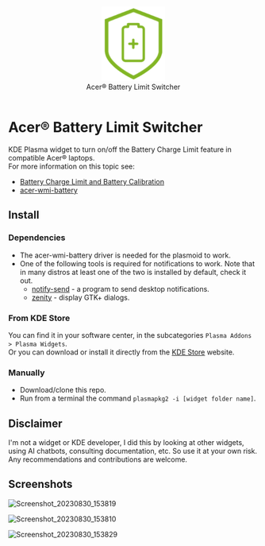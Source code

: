 <div align="center">
<picture>
  <source media="(prefers-color-scheme: dark)" srcset="logo.png">
  <img alt="Logo" src="logo.png" height="150px">
</picture>
<br>
Acer® Battery Limit Switcher
</div>
<br>

# Acer® Battery Limit Switcher
KDE Plasma widget to turn on/off the Battery Charge Limit feature in compatible Acer® laptops.  
For more information on this topic see: 
- [Battery Charge Limit and Battery Calibration](https://community.acer.com/en/kb/articles/140-calibrate-your-battery-using-acer-care-center)
- [acer-wmi-battery](https://github.com/frederik-h/acer-wmi-battery)

## Install

### Dependencies
- The acer-wmi-battery driver is needed for the plasmoid to work.
- One of the following tools is required for notifications to work. Note that in many distros at least one of the two is installed by default, check it out.
  - [notify-send](https://www.commandlinux.com/man-page/man1/notify-send.1.html) - a program to send desktop notifications.
  - [zenity](https://www.commandlinux.com/man-page/man1/zenity.1.html) - display GTK+ dialogs.

### From KDE Store
You can find it in your software center, in the subcategories `Plasma Addons > Plasma Widgets`.  
Or you can download or install it directly from the [KDE Store](https://store.kde.org/p/2079000/) website.

### Manually
- Download/clone this repo.
- Run from a terminal the command `plasmapkg2 -i [widget folder name]`.

## Disclaimer
I'm not a widget or KDE developer, I did this by looking at other widgets, using AI chatbots, consulting documentation, etc. So use it at your own risk.
Any recommendations and contributions are welcome.

## Screenshots

![Screenshot_20230830_153819](https://github.com/enielrodriguez/acer-battery-limit-switcher/assets/31964610/aa8f2f4b-6e99-455d-8aa7-a69ba3af1055)

![Screenshot_20230830_153810](https://github.com/enielrodriguez/acer-battery-limit-switcher/assets/31964610/e5d4ac73-49ea-483f-819e-8597745c67f5)

![Screenshot_20230830_153829](https://github.com/enielrodriguez/acer-battery-limit-switcher/assets/31964610/ef0f13ee-52b6-4eb7-b77f-556d7c212f56)
